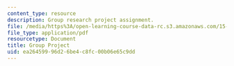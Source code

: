 ```yaml
---
content_type: resource
description: Group research project assignment.
file: /media/https%3A/open-learning-course-data-rc.s3.amazonaws.com/15-347-doctoral-seminar-in-research-methods-i-fall-2004/ea26459996d26be4c8fc00b06e65c9dd_group_project.pdf
file_type: application/pdf
resourcetype: Document
title: Group Project
uid: ea264599-96d2-6be4-c8fc-00b06e65c9dd
---
```

